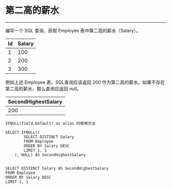 <h1>第二高的薪水</h1>
<hr>
编写一个 SQL 查询，获取 Employee 表中第二高的薪水（Salary）。

| Id | Salary |
|----|---------|
| 1  | 100    |
| 2  | 200    |
| 3  | 300    |

例如上述 Employee 表，SQL查询应该返回 200 作为第二高的薪水。如果不存在第二高的薪水，那么查询应返回 null。

| SecondHighestSalary |
|-------------|
|  200     |


```
IFNULL(field,Default) as alias 的使用方法

SELECT IFNULL((
		SELECT DISTINCT Salary
		FROM Employee
		ORDER BY Salary DESC
		LIMIT 1, 1
	), NULL) AS SecondHighestSalary


SELECT DISTINCT Salary AS SecondHighestSalary
FROM Employee
ORDER BY Salary DESC
LIMIT 1, 1
```